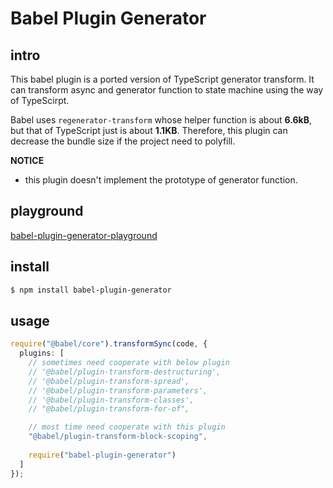 # Babel Plugin Generator

## intro

This babel plugin is a ported version of TypeScript generator transform. 
It can transform async and generator function to state machine using the way of TypeScirpt.

Babel uses `regenerator-transform` whose helper function is about **6.6kB**, but that of TypeScript just is about **1.1KB**. Therefore, this plugin can decrease the bundle size if the project need to polyfill.

**NOTICE**

- this plugin doesn't implement the prototype of generator function.

## playground

[babel-plugin-generator-playground](https://konicyqwq.github.io/babel-plugin-generator/)

## install

```bash
$ npm install babel-plugin-generator
```

## usage

```ts
require("@babel/core").transformSync(code, {
  plugins: [
    // sometimes need cooperate with below plugin
    // '@babel/plugin-transform-destructuring',
    // '@babel/plugin-transform-spread',
    // '@babel/plugin-transform-parameters',
    // '@babel/plugin-transform-classes',
    // "@babel/plugin-transform-for-of",

    // most time need cooperate with this plugin
    "@babel/plugin-transform-block-scoping",
    
    require("babel-plugin-generator")
  ]
});
```